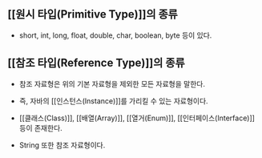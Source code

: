 

## [[원시 타입(Primitive Type)]]의  종류

- short, int, long, float, double, char, boolean, byte 등이 있다.


## [[참조 타입(Reference Type)]]의 종류

- 참조 자료형은 위의 기본 자료형을 제외한 모든 자료형을 말한다. 

- 즉, 자바의 [[인스턴스(Instance)]]를 가리킬 수 있는 자료형이다. 
- [[클래스(Class)]], [[배열(Array)]], [[열거(Enum)]], [[인터페이스(Interface)]] 등이 존재한다. 
- String 또한 참조 자료형이다.